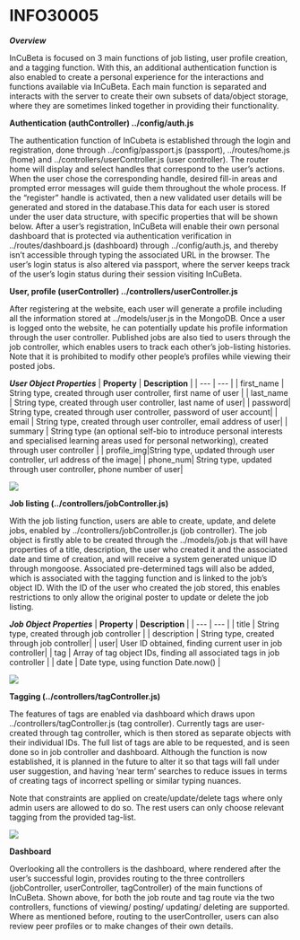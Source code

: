 # INFO30005
***Overview***

InCuBeta is focused on 3 main functions of job listing, user profile creation, and a tagging function. With this, an additional authentication function is also enabled to create a personal experience for the interactions and functions available via InCuBeta. Each main function is separated and interacts with the server to create their own subsets of data/object storage, where they are sometimes linked together in providing their functionality.

**Authentication (authController) ../config/auth.js**

The authentication function of InCubeta is established through the login and registration, done through ../config/passport.js (passport), ../routes/home.js (home) and ../controllers/userController.js (user controller). The router home will display and select handles that correspond to the user’s actions. When the user chose the corresponding handle, desired fill-in areas and prompted error messages will guide them throughout the whole process. If the “register” handle is activated, then a new validated user details will be generated and stored in the database.This data for each user is stored under the user data structure, with specific properties that will be shown below. After a user’s registration, InCuBeta will enable their own personal dashboard that is protected via authentication verification in ../routes/dashboard.js (dashboard) through ../config/auth.js, and thereby isn’t accessible through typing the associated URL in the browser. The user’s login status is also altered via passport, where the server keeps track of the user’s login status during their session visiting InCuBeta. 

**User, profile (userController) ../controllers/userController.js**

After registering at the website, each user will generate a profile including all the information stored at ../models/user.js in the MongoDB. Once a user is logged onto the website, he can potentially update his profile information through the user controller. Published jobs are also tied to users through the job controller, which enables users to track each other’s job-listing histories. Note that it is prohibited to modify other people’s profiles while viewing their posted jobs. 

***User Object Properties***
| **Property** | **Description** |
| --- | --- |
| first_name | String type, created through user controller, first name of user |
| last_name | String type, created through user controller, last name of user|
| password| String type, created through user controller, password of user account|
| email | String type, created through user controller, email address of user|
| summary | String type (an optional self-bio to introduce personal interests and specialised learning areas used for personal networking), created through user controller |
| profile_img|String type, updated through user controller, url address of the image|
| phone_num| String type, updated through user controller, phone number of user|



**![](https://lh4.googleusercontent.com/24cw4KHCcWd20halX1vuBIHN_Ll4Tt03NKGBMlCJ23rIAIV2MgnIkCdUEWsEB5WRpNl4AO9gVoZ2cnlMD8YSzDt0mHzIvkCob9BpHmgFzfVqcxDRK6mBEmkhapmF1aF1KwC4G6yW)**

**Job listing (../controllers/jobController.js)**

With the job listing function, users are able to create, update, and delete jobs, enabled by ../controllers/jobController.js (job controller). The job object is firstly able to be created through the ../models/job.js that will have properties of a title, description, the user who created it and the associated date and time of creation, and will receive a system generated unique ID through mongoose. Associated pre-determined tags will also be added, which is associated with the tagging function and is linked to the job’s object ID. With the ID of the user who created the job stored, this enables restrictions to only allow the original poster to update or delete the job listing. 


***Job Object Properties***
| **Property** | **Description** |
| --- | --- |
| title | String type, created through job controller |
| description | String type, created through job controller|
| user| User ID obtained, finding current user in job controller|
| tag | Array of tag object IDs, finding all associated tags in job controller |
| date | Date type, using function Date.now() |

**![](https://lh3.googleusercontent.com/3conz5A9ylXwnr2ENoCeilOQi16swM55_tU4eFHvPxmNp4rHM_Dwv-gEPnxb9Pw9AdrT9QsSdRE_lk6fw6rRIQz9LH0W-DgGbqZ-CY7j5aRpqi1e48BgbU46fZIA09Cad1uPHpy6)**

**Tagging (../controllers/tagController.js)**

The features of tags are enabled via dashboard which draws upon ../controllers/tagController.js (tag controller). Currently tags are user-created through tag controller, which is then stored as separate objects with their individual IDs. The full list of tags are able to be requested, and is seen done so in job controller and dashboard. Although the function is now established, it is planned in the future to alter it so that tags will fall under user suggestion, and having ‘near term’ searches to reduce issues in terms of creating tags of incorrect spelling or similar typing nuances.

Note that constraints are applied on create/update/delete tags where only admin users are allowed to do so. The rest users can only choose relevant tagging from the provided tag-list. 

**![](https://lh5.googleusercontent.com/V5hwahgGgfysthNTFgA8KA_zBj4cmQgaEPTdAWEbIZSXsBpazFb-vqWQ2_NG1fBrCE_M6AABUB5oAUxTfwjlVoO7b6B0vCnhQUUGDoiHlbHCxGHYVqetoMVE5KUt2_TQrV47apo3)**

**Dashboard**

Overlooking all the controllers is the dashboard, where rendered after the user’s successful login, provides routing to the three controllers (jobController, userController, tagController) of the main functions of InCuBeta. Shown above, for both the job route and tag route via the two controllers, functions of viewing/ posting/ updating/ deleting are supported. Where as mentioned before, routing to the userController, users can also review peer profiles or to make changes of their own details. 
